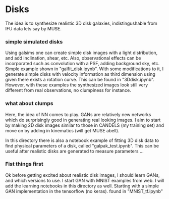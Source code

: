 # Disks

The idea is to synthesize realistic 3D disk galaxies, indistingushable from IFU data lets say by MUSE. 

### simple simulated disks
Using galsims one can create simple disk images with a light distribution, and add inclination, shear, etc. Also, observational effects can be incorporated such as convolution with a PSF, adding background sky, etc. Simple example shown in "galfit_disk.ipynb". With some modifications to it, I generate simple disks with velocity information as third dimension using given there exists a rotation curve. This can be found in "3Ddisk.ipynb". However, with these examples the synthesized images look still very different from real observations, no clumpiness for instance.

### what about clumps
Here, the idea of NN comes to play. GANs are relatively new networks which do surprisingly good in generating real looking images. I aim to start by making 2D disk images similar to those in CANDELS (my training set) and move on by adding in kinematics (will get MUSE abell). 

In this directory there is also a notebook example of fitting 3D disk data to find physical parameters of a disk, called "galpak_test.ipynb". This can be useful after realistic disks are generated to measure parameters ...


### Fist things first

Ok before getting excited about realistic disk images, I should learn GANs, and which versions to use. I start GAN with MNIST examples from web. I will add the learning notebooks in this directory as well. Starting with a simple GAN implementation in the tensorflow (no keras). found in "MNIST_tf.ipynb"
